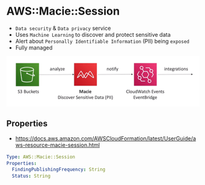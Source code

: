 # AWS::Macie::Session

- `Data security` & `Data privacy` service
- Uses `Machine Learning` to discover and protect sensitive data
- Alert about `Personally Identifiable Information` (PII) being `exposed`
- Fully managed

![Macie](.images/macie.png)

## Properties

- <https://docs.aws.amazon.com/AWSCloudFormation/latest/UserGuide/aws-resource-macie-session.html>

```yaml
Type: AWS::Macie::Session
Properties:
  FindingPublishingFrequency: String
  Status: String
```
